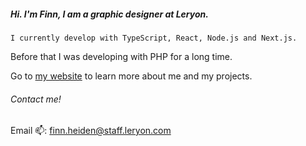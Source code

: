 ##### Hi. I'm Finn, I am a graphic designer at Leryon.

```
I currently develop with TypeScript, React, Node.js and Next.js.
```

 Before that I was developing with PHP for a long time.

Go to [my website](https://finnheiden.vercel.app) to learn more about me and my projects.



###### Contact me!

Email 📫: finn.heiden@staff.leryon.com

<!--
**kaimdt/kaimdt** is a ✨ _special_ ✨ repository because its `README.md` (this file) appears on your GitHub profile.

Here are some ideas to get you started:

- 🔭 I’m currently working on ...
- 🌱 I’m currently learning ...
- 👯 I’m looking to collaborate on ...
- 🤔 I’m looking for help with ...
- 💬 Ask me about ...
- 📫 How to reach me: ...
- 😄 Pronouns: ...
- ⚡ Fun fact: ...
-->
